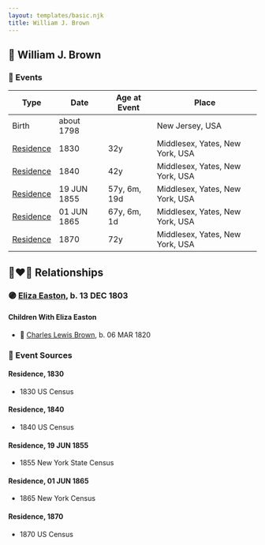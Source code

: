 ```yaml
---
layout: templates/basic.njk
title: William J. Brown
---
```

## 🔵 William J. Brown

### 📆 Events

Type | Date | Age at Event | Place
------ | ------ | ------ | ------
Birth | about 1798 |  | New Jersey, USA
[Residence](#event-event-0) | 1830 | 32y | Middlesex, Yates, New York, USA
[Residence](#event-event-1) | 1840 | 42y | Middlesex, Yates, New York, USA
[Residence](#event-event-2) | 19 JUN 1855 | 57y, 6m, 19d | Middlesex, Yates, New York, USA
[Residence](#event-event-3) | 01 JUN 1865 | 67y, 6m, 1d | Middlesex, Yates, New York, USA
[Residence](#event-event-4) | 1870 | 72y | Middlesex, Yates, New York, USA

## 👩‍❤️‍👨 Relationships

### 🟣 [Eliza Easton](/people/2/29447626), b. 13 DEC 1803

#### Children With Eliza Easton
* 🔵 [Charles Lewis Brown](/people/7/70538697), b. 06 MAR 1820
### 📰 Event Sources

#### <a id="event-event-0"></a> Residence, 1830
* 1830 US Census

#### <a id="event-event-1"></a> Residence, 1840
* 1840 US Census

#### <a id="event-event-2"></a> Residence, 19 JUN 1855
* 1855 New York State Census

#### <a id="event-event-3"></a> Residence, 01 JUN 1865
* 1865 New York Census

#### <a id="event-event-4"></a> Residence, 1870
* 1870 US Census
